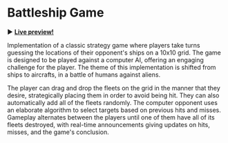 # Battleship Game

:arrow_forward:  **[Live preview!](https://softy-dev.github.io/battleship/)**

Implementation of a classic strategy game where players take turns guessing the locations of their opponent's ships on a 10x10 grid. The game is designed to be played against a computer AI, offering an engaging challenge for the player. The theme of this implementation is shifted from ships to aircrafts, in a battle of humans against aliens.

The player can drag and drop the fleets on the grid in the manner that they desire, strategically placing them in order to avoid being hit. They can also automatically add all of the fleets randomly. The computer opponent uses an elaborate algorithm to select targets based on previous hits and misses. Gameplay alternates between the players until one of them have all of its fleets destroyed, with real-time announcements giving updates on hits, misses, and the game's conclusion.